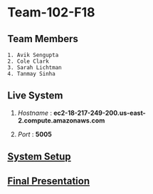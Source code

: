 # Team-102-F18

## Team Members
	1. Avik Sengupta
	2. Cole Clark
	3. Sarah Lichtman
	4. Tanmay Sinha

## Live System

1) *Hostname* : **ec2-18-217-249-200.us-east-2.compute.amazonaws.com**

2) *Port*     : **5005**

## [System Setup](https://youtu.be/a6o7cmQNR6w)

## [Final Presentation](https://youtu.be/u0ygncqkfQo)
	
